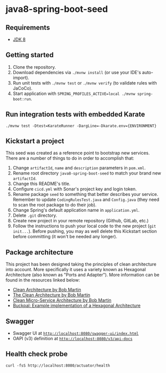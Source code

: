 # java8-spring-boot-seed

## Requirements

- [JDK 8](https://adoptium.net/es/temurin/releases)

## Getting started

1. Clone the repository.
2. Download dependencies via `./mvnw install` (or use your IDE's auto-import).
3. Run unit tests with `./mvnw test` or `./mvnw verify` (to validate rules with JaCoCo).
4. Start application with `SPRING_PROFILES_ACTIVE=local ./mvnw spring-boot:run`.

## Run integration tests with embedded Karate

`./mvnw test -Dtest=KarateRunner -DargLine=-Dkarate.env={ENVIRONMENT}`

## Kickstart a project

This seed was created as a reference point to bootstrap new services. There are a number of things to do in order to 
accomplish that:

1. Change `artifactId`, `name` and `description` parameters in `pom.xml`.
2. Rename root directory `java8-spring-boot-seed` to match your brand new `artifactId`.
3. Change this README's title.
4. Configure `cicd.yml` with Sonar's project key and login token.
5. Rename package `seed` to something that better describes your service. Remember to update `CodingRulesTest.java` and 
`Config.java` (they need to scan the root package to do their job).
6. Change Spring's default application name in `application.yml`.
7. Delete `.git` directory.
8. Create new project in your remote repository (Github, GitLab, etc.)
9. Follow the instructions to push your local code to the new project (`git init...`). Before pushing, you may as well 
delete this Kickstart section before committing (it won't be needed any longer).

## Package architecture

This project has been designed taking the principles of clean architecture into account. More specifically it uses 
a variety known as Hexagonal Architecture (also known as "Ports and Adapter"). More information can be found in the
resources linked below:

- [Clean Architecture by Bob Martin](https://blog.cleancoder.com/uncle-bob/2011/11/22/Clean-Architecture.html)
- [The Clean Architecture by Bob Martin](https://blog.cleancoder.com/uncle-bob/2012/08/13/the-clean-architecture.html)
- [Clean Micro-Service Architecture by Bob Martin](https://blog.cleancoder.com/uncle-bob/2014/10/01/CleanMicroserviceArchitecture.html)
- [Buckpal: Example implementation of a Hexagonal Architecture](https://github.com/thombergs/buckpal)

## Swagger

- Swagger UI at [`http://localhost:8080/swagger-ui/index.html`](http://localhost:8080/swagger-ui/index.html)
- OAPI (v3) definition at [`http://localhost:8080/v3/api-docs`](http://localhost:8080/v3/api-docs)

## Health check probe

`curl -fsS http://localhost:8080/actuator/health`
